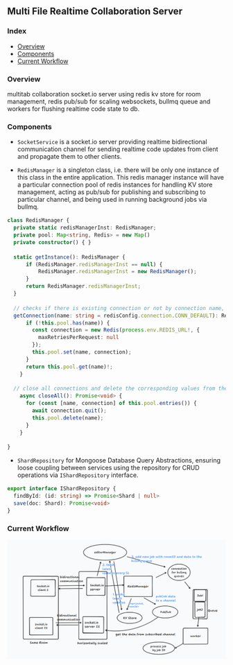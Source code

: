 
## Multi File Realtime Collaboration Server

### Index
- [Overview](#overview)
- [Components](#components)
- [Current Workflow](#current-workflow)

### Overview

multitab collaboration socket.io server using redis kv store for room management, redis pub/sub for scaling websockets, bullmq queue and workers for flushing realtime code state to db.


### Components 

- `SocketService` is a socket.io server providing realtime bidirectional communication channel for sending realtime code updates from client and propagate them to other clients.

 - `RedisManager` is a singleton class, i.e. there will be only one instance of this class in the entire application. This redis manager instance will have a particular connection pool of redis instances for handling KV store management, acting as pub/sub for publishing and subscribing to particular channel, and being used in running background jobs via bullmq.

  ```typescript
  class RedisManager {
    private static redisManagerInst: RedisManager;
    private pool: Map<string, Redis> = new Map()
    private constructor() { }
    
    static getInstance(): RedisManager {
        if (RedisManager.redisManagerInst == null) {
            RedisManager.redisManagerInst = new RedisManager();
        }
        return RedisManager.redisManagerInst;
    }

    // checks if there is existing connection or not by connection name, and if not create new connection and add it to the pool
    getConnection(name: string = redisConfig.connection.CONN_DEFAULT): Redis {
        if (!this.pool.has(name)) {
          const connection = new Redis(process.env.REDIS_URL!, {
            maxRetriesPerRequest: null
          });
          this.pool.set(name, connection);
        }
        return this.pool.get(name)!;
      }
    
    // close all connections and delete the corresponding values from the in-memory map
      async closeAll(): Promise<void> {
        for (const [name, connection] of this.pool.entries()) {
          await connection.quit();
          this.pool.delete(name);
        }
      }
    
}
  ```

 -  `ShardRepository` for Mongoose Database Query Abstractions, ensuring loose coupling between services using the repository for CRUD operations via `IShardRepository` interface.

  ```typescript
  export interface IShardRepository {
    findById: (id: string) => Promise<Shard | null>
    save(doc: Shard): Promise<void> 
  }
  ```

### Current Workflow
![Current Workflow](/public/workflow.png)


